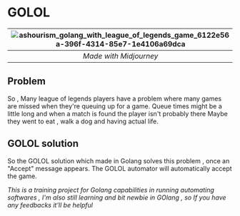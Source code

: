 # GOLOL
| ![ashourism_golang_with_league_of_legends_game_6122e56a-396f-4314-85e7-1e4106a69dca](https://user-images.githubusercontent.com/50237142/213932310-41df9523-b198-42e9-8b17-26dbb66cd6e3.png) |
|:--:| 
| *Made with Midjourney* |

## Problem 

So , Many league of legends players have a problem where many games are missed when they're queuing up for a game. Queue times might be a little long and when a match is found the player isn't probably there
Maybe they went to eat , walk a dog and having actual life.

## GOLOL solution

So the GOLOL solution which made in Golang solves this problem , once an "Accept" message appears. The GOLOL automator will automatically accept the game.

*This is a training project for Golang capabilities in running automating softwares , I'm also still learning and bit newbie in GOlang , so If you have any feedbacks it'll be helpful*
